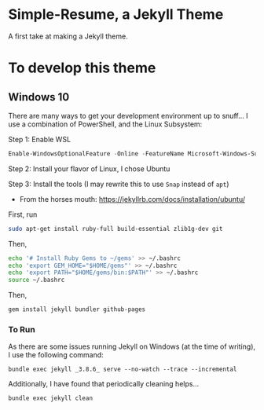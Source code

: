 # Simple-Resume, a Jekyll Theme

A first take at making a Jekyll theme.

# To develop this theme

## Windows 10

There are many ways to get your development environment up to snuff... I use a combination of PowerShell, and the Linux Subsystem:

Step 1: Enable WSL

```PowerShell
Enable-WindowsOptionalFeature -Online -FeatureName Microsoft-Windows-Subsystem-Linux
```

Step 2: Install your flavor of Linux, I chose Ubuntu

Step 3: Install the tools (I may rewrite this to use `Snap` instead of `apt`)

* From the horses mouth: https://jekyllrb.com/docs/installation/ubuntu/

First, run

```bash
sudo apt-get install ruby-full build-essential zlib1g-dev git
```

Then,

```bash
echo '# Install Ruby Gems to ~/gems' >> ~/.bashrc
echo 'export GEM_HOME="$HOME/gems"' >> ~/.bashrc
echo 'export PATH="$HOME/gems/bin:$PATH"' >> ~/.bashrc
source ~/.bashrc
```

Then,

```bash
gem install jekyll bundler github-pages
```

### To Run

As there are some issues running Jekyll on Windows (at the time of writing), I use the following command:

`bundle exec jekyll _3.8.6_ serve --no-watch --trace --incremental`

Additionally, I have found that periodically cleaning helps...

`bundle exec jekyll clean`